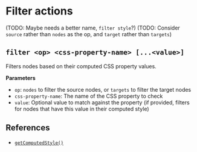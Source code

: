 # Filter actions

(TODO: Maybe needs a better name, `filter style`?) (TODO: Consider `source`
rather than `nodes` as the op, and `target` rather than `targets`)

## `filter <op> <css-property-name> [...<value>]`

Filters nodes based on their computed CSS property values.

**Parameters**

- `op`: `nodes` to filter the source nodes, or `targets` to filter the target
  nodes
- `css-property-name`: The name of the CSS property to check
- `value`: Optional value to match against the property (if provided, filters
  for nodes that have this value in their computed style)

## References

- [`getComputedStyle()`](https://developer.mozilla.org/docs/Web/API/Window/getComputedStyle)
